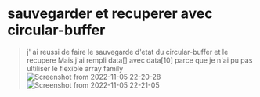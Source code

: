 # sauvegarder et recuperer avec circular-buffer
> j' ai reussi de faire le sauvegarde d'etat du circular-buffer et le recupere
Mais j'ai rempli data[] avec data[10] parce que je n'ai pu pas ultiliser le flexible array family
![Screenshot from 2022-11-05 22-20-28](https://user-images.githubusercontent.com/101075334/200141893-984420e7-b357-4c58-b23a-b91f29727008.png)
![Screenshot from 2022-11-05 22-21-05](https://user-images.githubusercontent.com/101075334/200141899-08c404f9-1302-4f7c-a661-bee275ba82f6.png)
